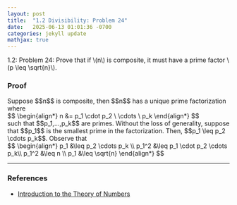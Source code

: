 ```yaml
---
layout: post
title:  "1.2 Divisibility: Problem 24"
date:   2025-06-13 01:01:36 -0700
categories: jekyll update
mathjax: true
---
```

<div class="stmt">
1.2: Problem 24: Prove that if \(n\) is composite, it must have a prime factor \(p \leq \sqrt{n}\).
</div>
<!------------------------------------------------------------------------------------>
<h3>Proof</h3>
Suppose $$n$$ is composite, then $$n$$ has a unique prime factorization where
<div>
$$
\begin{align*}
n &= p_1 \cdot p_2 \ \cdots \ p_k
\end{align*}
$$
</div>
such that $$p_1,...,p_k$$ are primes. Without the loss of generality, suppose that $$p_1$$ is the smallest prime in the factorization. Then, $$p_1 \leq p_2 \cdots  p_k$$. Observe that
<div>
$$
\begin{align*}
p_1 &\leq p_2 \cdots  p_k \\
p_1^2 &\leq p_1 \cdot p_2 \cdots  p_k\\
p_1^2 &\leq n \\
p_1 &\leq \sqrt{n}
\end{align*}
$$
</div>


		
<!-------------------------------------------------------------------------->
<hr>
<h3>References</h3>
<ul>
<li><a href="https://www.amazon.com/Introduction-Theory-Numbers-Ivan-Niven/dp/0471625469/ref=sr_1_4?crid=2W6RIXK8XKML&dib=eyJ2IjoiMSJ9.4JJX3TjBVssutHObQ6I0JtqeibjE9cdXnvtKb0Pw35sI7nhhCkgDO9V30G9AK93sxOPA9cqJo6oTGbFBW_0XDHlchsMPpntttefDbagYjacM_JsYhJ2OsZfv6AZW7HvHtwvDJLTV9MdlHtcp-Ty3YHGG-SVFN7BkikWdb9V08Bgfc5-qI1PehEyQSC0Q3YgVUjySbeVdj-oMXItNKnmWxTT7gCjXx2REQNat96u4Jwo.zt7TCHwHnbVL91a7UdCCl57bjglwuJ4UAOW-gnC003w&dib_tag=se&keywords=introduction+to+the+theory+of+numbers&qid=1749952397&sprefix=introduction+to+the+theory+of+number%2Caps%2C173&sr=8-4">Introduction to the Theory of Numbers</a></li>
</ul>






















